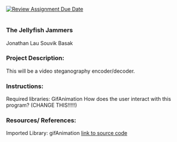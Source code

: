 [![Review Assignment Due Date](https://classroom.github.com/assets/deadline-readme-button-22041afd0340ce965d47ae6ef1cefeee28c7c493a6346c4f15d667ab976d596c.svg)](https://classroom.github.com/a/am3xLbu5)
# 
 
### The Jellyfish Jammers

Jonathan Lau
Souvik Basak
       
### Project Description:

This will be a video steganography encoder/decoder.
  
### Instructions:

Required libraries: GifAnimation
How does the user interact with this program? (CHANGE THIS!!!!!)

### Resources/ References:
Imported Library: gifAnimation [link to source code](https://github.com/extrapixel/gif-animation)
